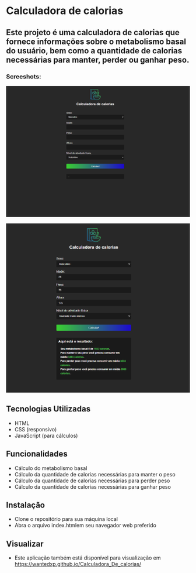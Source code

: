 # Calculadora de calorias
## Este projeto é uma calculadora de calorias que fornece informações sobre o metabolismo basal do usuário, bem como a quantidade de calorias necessárias para manter, perder ou ganhar peso.

### Screeshots:

![alt text](https://github.com/wantedxp/Calculadora_De_calorias/blob/main/images/Screenshot_1.png)

![alt text](https://github.com/wantedxp/Calculadora_De_calorias/blob/main/images/Screenshot_2.png)

## Tecnologias Utilizadas
* HTML
* CSS (responsivo)
* JavaScript (para cálculos)
## Funcionalidades
* Cálculo do metabolismo basal
* Cálculo da quantidade de calorias necessárias para manter o peso
* Cálculo da quantidade de calorias necessárias para perder peso
* Cálculo da quantidade de calorias necessárias para ganhar peso
## Instalação
* Clone o repositório para sua máquina local
* Abra o arquivo index.htmlem seu navegador web preferido
## Visualizar
* Este aplicação também está disponível para visualização em https://wantedxp.github.io/Calculadora_De_calorias/
